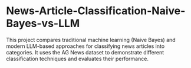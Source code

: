 # News-Article-Classification-Naive-Bayes-vs-LLM
This project compares traditional machine learning (Naive Bayes) and modern LLM-based approaches for classifying news articles into categories. It uses the AG News dataset to demonstrate different classification techniques and evaluates their performance.

